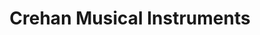 ---
title: "Crehan Musical Instruments"
url: /dublin/crehan-musical-instruments/
shop: Instrumente
---